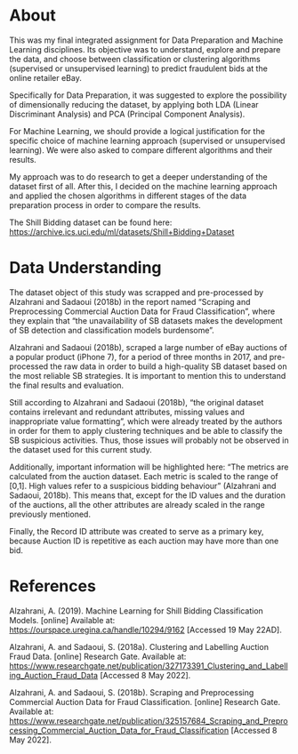 # About

This was my final integrated assignment for Data Preparation and Machine Learning disciplines. Its objective was to understand, explore and prepare the data, and choose between classification or clustering algorithms (supervised or unsupervised learning) to predict fraudulent bids at the online retailer eBay.

Specifically for Data Preparation, it was suggested to explore the possibility of dimensionally reducing the dataset, by applying both LDA (Linear Discriminant Analysis) and PCA (Principal Component Analysis).

For Machine Learning, we should provide a logical justification for the specific choice of machine learning approach (supervised or unsupervised learning). We were also asked to compare different algorithms and their results.

My approach was to do research to get a deeper understanding of the dataset first of all. After this, I decided on the machine learning approach and applied the chosen algorithms in different stages of the data preparation process in order to compare the results.

The Shill Bidding dataset can be found here:
https://archive.ics.uci.edu/ml/datasets/Shill+Bidding+Dataset

# Data Understanding

The dataset object of this study was scrapped and pre-processed by Alzahrani and Sadaoui (2018b) in the report named “Scraping and Preprocessing Commercial Auction Data for Fraud Classification”, where they explain that “the unavailability of SB datasets makes the development of SB detection and classification models burdensome”.

Alzahrani and Sadaoui (2018b), scraped a large number of eBay auctions of a popular product (iPhone 7), for a period of three months in 2017, and pre-processed the raw data in order to build a high-quality SB dataset based on the most reliable SB strategies. It is important to mention this to understand the final results and evaluation.

Still according to Alzahrani and Sadaoui (2018b), “the original dataset contains irrelevant and redundant attributes, missing values and inappropriate value formatting”, which were already treated by the authors in order for them to apply clustering techniques and be able to classify the SB suspicious activities. Thus, those issues will probably not be observed in the dataset used for this current study.

Additionally, important information will be highlighted here: “The metrics are calculated from the auction dataset. Each metric is scaled to the range of [0,1]. High values refer to a suspicious bidding behaviour” (Alzahrani and Sadaoui, 2018b). This means that, except for the ID values and the duration of the auctions, all the other attributes are already scaled in the range previously mentioned.

Finally, the Record ID attribute was created to serve as a primary key, because Auction ID is repetitive as each auction may have more than one bid.

# References

Alzahrani, A. (2019). Machine Learning for Shill Bidding Classification Models. [online] Available at:
https://ourspace.uregina.ca/handle/10294/9162 [Accessed 19 May 22AD].

Alzahrani, A. and Sadaoui, S. (2018a). Clustering and Labelling Auction Fraud Data. [online] Research Gate. Available at: https://www.researchgate.net/publication/327173391_Clustering_and_Labelling_Auction_Fraud_Data [Accessed 8 May 2022].

Alzahrani, A. and Sadaoui, S. (2018b). Scraping and Preprocessing Commercial Auction Data for Fraud Classification. [online] Research Gate. Available at: https://www.researchgate.net/publication/325157684_Scraping_and_Preprocessing_Commercial_Auction_Data_for_Fraud_Classification [Accessed 8 May 2022].
